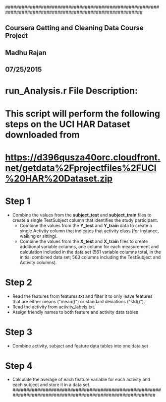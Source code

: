 ########################################################################################################## 
 
## Coursera Getting and Cleaning Data Course Project 
## Madhu Rajan 
## 07/25/2015 
 
# run_Analysis.r File Description: 
 
# This script will perform the following steps on the UCI HAR Dataset downloaded from  
# https://d396qusza40orc.cloudfront.net/getdata%2Fprojectfiles%2FUCI%20HAR%20Dataset.zip  
# Step 1 
  - Combine the values from the **subject_test** and **subject_train** files to create a single TestSubject column that         identifies the study participant.
	- Combine the values from the **Y_test** and **Y_train** data to create a single Activity column that indicates that activity class (for instance, walking or sitting).
	- Combine the values from the **X_test** and **X_train** files to create additional variable columns, one column for each measurement and calculation included in the data set (561 variable columns total, in the initial combined data set; 563 columns including the TestSubject and Activity columns).
# Step 2
 - Read the features from features.txt and filter it to only leave features that are either means ("mean()") or standard deviations ("std()"). 
 - Read the activity from activity_labels.txt.
 - Assign friendly names to both feature and activity data tables
 # Step 3
 - Combine activity, subject and feature data tables into one data set
# Step 4 
  - Calculate the average of each feature variable for each activity and each subject 
    and store it in a data set.
 ########################################################################################################## 
